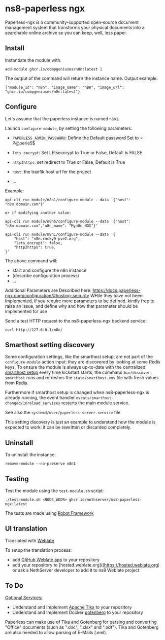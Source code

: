# ns8-paperless ngx
Paperless-ngx is a community-supported open-source document management system that transforms your physical documents into a searchable online archive so you can keep, well, less paper.

## Install

Instantiate the module with:

    add-module ghcr.io/compgeniuses/n8n:latest 1

The output of the command will return the instance name.
Output example:

    {"module_id": "n8n", "image_name": "n8n", "image_url": "ghcr.io/compgeniuses/n8n:latest"}

## Configure

Let's assume that the paperless instance is named `n8n1`.

Launch `configure-module`, by setting the following parameters:

- `PAPERLESS_ADMIN_PASSWORD`: Define the Default password Set to = P@perle5$
- `lets_encrypt`: Set LEtsecnrypt to True or False, Default is FALSE
- `http2https`: set redirect to True or False, Default is True
- `host`: the traefik host url for the project

- ...

Example:

    api-cli run module/n8n1/configure-module --data '{"host": "n8n.domain.com"}'

    or if modifying another value: 

    api-cli run module/n8n5/configure-module --data '{"host": "n8n.domain.com","n8n_name": "Myn8n NGX"}'

    api-cli run module/n8n1/configure-module --data '{
        "host": "n8n.rocky9-pve2.org",
        "lets_encrypt": false,
        "http2https": true,
    }'


The above command will:
- start and configure the n8n instance
- (describe configuration process)
- ...

Additional Parameters are Described here:
https://docs.paperless-ngx.com/configuration/#hosting-security
WHile they have not been Implemented, if you require more parameters to be defined, kindly free to raise an issue, and define why and how that parameter should be implemented for use

Send a test HTTP request to the ns8-paperless-ngx backend service:

    curl http://127.0.0.1/n8n/

## Smarthost setting discovery

Some configuration settings, like the smarthost setup, are not part of the
`configure-module` action input: they are discovered by looking at some
Redis keys.  To ensure the module is always up-to-date with the
centralized [smarthost
setup](https://nethserver.github.io/ns8-core/core/smarthost/) every time
kickstart starts, the command `bin/discover-smarthost` runs and refreshes
the `state/smarthost.env` file with fresh values from Redis.

Furthermore if smarthost setup is changed when ns8-paperless-ngx is already
running, the event handler `events/smarthost-changed/10reload_services`
restarts the main module service.

See also the `systemd/user/paperless-server.service` file.

This setting discovery is just an example to understand how the module is
expected to work: it can be rewritten or discarded completely.

## Uninstall

To uninstall the instance:

    remove-module --no-preserve n8n1

## Testing

Test the module using the `test-module.sh` script:


    ./test-module.sh <NODE_ADDR> ghcr.io/nethserver/ns8-paperless-ngx:latest

The tests are made using [Robot Framework](https://robotframework.org/)

## UI translation

Translated with [Weblate](https://hosted.weblate.org/projects/ns8/).

To setup the translation process:

- add [GitHub Weblate app](https://docs.weblate.org/en/latest/admin/continuous.html#github-setup) to your repository
- add your repository to [hosted.weblate.org]((https://hosted.weblate.org) or ask a NethServer developer to add it to ns8 Weblate project

## To Do
[Optional Services:](https://docs.paperless-ngx.com/configuration/#optional-services)
- Understand and Implement [Apache Tika](https://tika.apache.org/) to your repository
- Understand and Implement Docker  [gotenberg](https://gotenberg.dev/) to your repository

Paperless can make use of Tika and Gotenberg for parsing and converting "Office" documents (such as ".doc", ".xlsx" and ".odt"). Tika and Gotenberg are also needed to allow parsing of E-Mails (.eml).